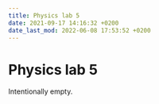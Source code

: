 ```yaml
---
title: Physics lab 5
date: 2021-09-17 14:16:32 +0200
date_last_mod: 2022-06-08 17:53:52 +0200
---
```

# Physics lab 5

Intentionally empty.

